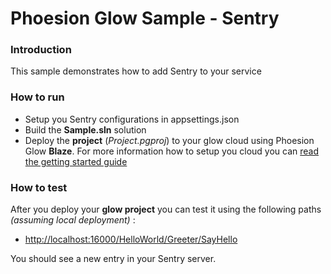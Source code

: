 # Phoesion Glow Sample - Sentry

### Introduction
This sample demonstrates how to add Sentry to your service


### How to run
- Setup you Sentry configurations in appsettings.json
- Build the **Sample.sln** solution
- Deploy the **project** (*Project.pgproj*) to your glow cloud using Phoesion Glow **Blaze**. For more information how to setup you cloud you can [read the getting started guide](https://glow-docs.phoesion.com/articles/Getting_Started_DevMachine_Setup.html)


### How to test
After you deploy your **glow project** you can test it using the following paths *(assuming local deployment)* :

- [http://localhost:16000/HelloWorld/Greeter/SayHello](http://localhost:16000/HelloWorld/Greeter/SayHello)

You should see a new entry in your Sentry server.

